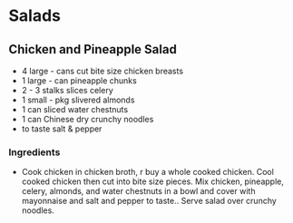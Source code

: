 # Salads

## Chicken and Pineapple Salad

* 4 large - cans cut bite size chicken breasts
* 1 large - can pineapple chunks
* 2 - 3 stalks slices celery
* 1 small - pkg slivered almonds
* 1 can sliced water chestnuts
* 1 can Chinese dry crunchy noodles
* to taste salt & pepper

### Ingredients

* Cook chicken in chicken broth, r buy a whole cooked chicken. Cool cooked chicken then cut into bite size pieces. Mix chicken, pineapple, celery, almonds, and water chestnuts in a bowl and cover with mayonnaise and salt and pepper to taste.. Serve salad over crunchy noodles.
